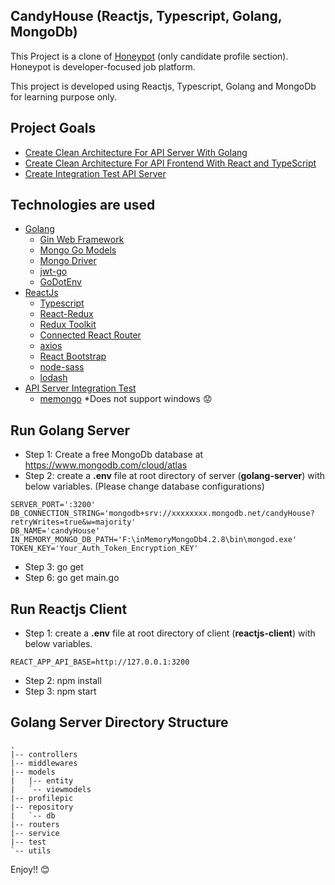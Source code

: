 ## CandyHouse (Reactjs, Typescript, Golang, MongoDb)

This Project is a clone of [Honeypot](https://www.honeypot.io/) (only candidate profile section). Honeypot is developer-focused job platform.

This project is developed using Reactjs, Typescript, Golang and MongoDb for learning purpose only. 

## Project Goals
* [Create Clean Architecture For API Server With Golang](https://github.com/shuvo009/candyhouse/tree/master/golang-server)
* [Create Clean Architecture For API Frontend With React and TypeScript](https://github.com/shuvo009/candyhouse/tree/master/reactjs-client)
* [Create Integration Test API Server](https://github.com/shuvo009/candyhouse/tree/master/golang-server/test/)

## Technologies are used
* [Golang](https://golang.org/)
  * [Gin Web Framework](https://github.com/gin-gonic/gin)
  * [Mongo Go Models](https://github.com/Kamva/mgm)
  * [Mongo Driver](https://godoc.org/go.mongodb.org/mongo-driver/mongo/options)
  * [jwt-go](https://github.com/dgrijalva/jwt-go)
  * [GoDotEnv](https://github.com/joho/godotenv)
* [ReactJs](https://reactjs.org/)
  * [Typescript](https://www.typescriptlang.org)
  * [React-Redux](https://react-redux.js.org/)
  * [Redux Toolkit](https://github.com/reduxjs/redux-toolkit)
  * [Connected React Router](https://github.com/supasate/connected-react-router)
  * [axios](https://github.com/axios/axios)
  * [React Bootstrap](https://react-bootstrap.github.io/)
  * [node-sass](https://github.com/sass/node-sass)
  * [lodash](https://lodash.com/)
* [API Server Integration Test](https://github.com/shuvo009/candyhouse/tree/master/golang-server/test/)
  * [memongo](https://github.com/benweissmann/memongo) *Does not support windows :worried:
  
## Run Golang Server
- Step 1: Create a free MongoDb database at https://www.mongodb.com/cloud/atlas
- Step 2: create a **.env** file at root directory of server (**golang-server**) with below variables. (Please change database configurations)
```
SERVER_PORT=':3200'
DB_CONNECTION_STRING='mongodb+srv://xxxxxxxx.mongodb.net/candyHouse?retryWrites=true&w=majority'
DB_NAME='candyHouse'
IN_MEMORY_MONGO_DB_PATH='F:\inMemoryMongoDb4.2.8\bin\mongod.exe'
TOKEN_KEY='Your_Auth_Token_Encryption_KEY'
```
- Step 3: go get
- Step 6: go get main.go
## Run Reactjs Client
- Step 1: create a **.env** file at root directory of client (**reactjs-client**) with below variables.
```
REACT_APP_API_BASE=http://127.0.0.1:3200
```
- Step 2: npm install
- Step 3: npm start

## Golang Server Directory Structure
```
.
|-- controllers
|-- middlewares
|-- models
|   |-- entity
|   `-- viewmodels
|-- profilepic
|-- repository
|   `-- db
|-- routers
|-- service
|-- test
`-- utils
```


Enjoy!! :blush:
